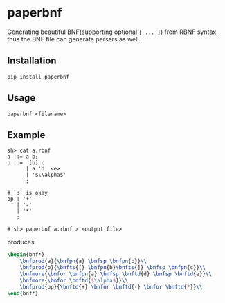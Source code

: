 # paperbnf

Generating beautiful BNF(supporting optional `[ ... ]`) from RBNF syntax, thus the BNF file can generate parsers as well.  

## Installation

`pip install paperbnf`

## Usage

```
paperbnf <filename>
```

## Example
```shell script
sh> cat a.rbnf
a ::= a b;
b ::=  [b] c
      | a 'd' <e>
      | '$\\alpha$'
      ;

# `:` is okay
op : '+'
   | '-' 
   | '*'
   ;

# sh> paperbnf a.rbnf > <output file>
```
produces

```latex
\begin{bnf*}
    \bnfprod{a}{\bnfpn{a} \bnfsp \bnfpn{b}}\\
    \bnfprod{b}{\bnfts{[} \bnfpn{b}\bnfts{]} \bnfsp \bnfpn{c}}\\
    \bnfmore{\bnfor \bnfpn{a} \bnfsp \bnftd{d} \bnfsp \bnftd{e}}\\
    \bnfmore{\bnfor \bnftd{$\alpha$}}\\
    \bnfprod{op}{\bnftd{+} \bnfor \bnftd{-} \bnfor \bnftd{*}}\\
\end{bnf*}
``` 
 

